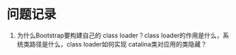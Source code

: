 # 问题记录

1. 为什么Bootstrap要构建自己的 class loader？class loader的作用是什么，系统类路径是什么，class loader如何实现
catalina类对应用的类隐藏？
